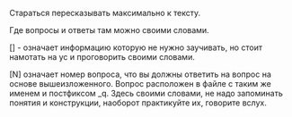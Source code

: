 Стараться пересказывать максимально к тексту.

Где вопросы и ответы там можно своими словами.

[] - означает информацию которую не нужно заучивать, но стоит намотать на ус и проговорить своими словами.

[N] означает номер вопроса, что вы должны ответить на вопрос на основе вышеизложенного. Вопрос расположен в файле с таким же именем и постфиксом _q.
Здесь своими словами, не надо запоминать понятия и конструкции, наоборот практикуйте их, говорите вслух.
